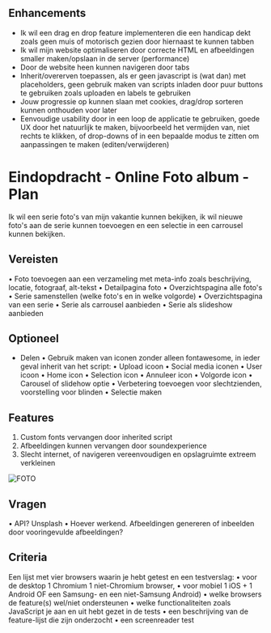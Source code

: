 ## Enhancements

- Ik wil een drag en drop feature implementeren die een handicap dekt zoals geen muis of motorisch gezien door hiernaast te kunnen tabben
- Ik wil mijn website optimaliseren door correcte HTML en afbeeldingen smaller maken/opslaan in de server (performance)
- Door de website heen kunnen navigeren door tabs
- Inherit/overerven toepassen, als er geen javascript is (wat dan) met placeholders, geen gebruik maken van scripts inladen door puur buttons te gebruiken zoals uploaden en labels te gebruiken
- Jouw progressie op kunnen slaan met cookies, drag/drop sorteren kunnen onthouden voor later
- Eenvoudige usability door in een loop de applicatie te gebruiken, goede UX door het natuurlijk te maken, bijvoorbeeld het vermijden van, niet rechts te klikken, of drop-downs of in een bepaalde modus te zitten om aanpassingen te maken (editen/verwijderen)


# Eindopdracht - Online Foto album - Plan

Ik wil een serie foto's van mijn vakantie kunnen bekijken, ik wil nieuwe foto's aan de serie kunnen toevoegen en een selectie in een carrousel kunnen bekijken.

## Vereisten
•	Foto toevoegen aan een verzameling met meta-info zoals beschrijving, locatie, fotograaf, alt-tekst
•	Detailpagina foto
•	Overzichtspagina alle foto's
•	Serie samenstellen (welke foto's en in welke volgorde)
•	Overzichtspagina van een serie
•	Serie als carrousel aanbieden
•	Serie als slideshow aanbieden

## Optioneel

-	Delen
•	Gebruik maken van iconen zonder alleen fontawesome, in ieder geval inherit van het script:
•	Upload icoon
•	Social media iconen
•	User icoon
•	Home icon
•	Selection icon
•	Annuleer icon
•	Volgorde icon
•	Carousel of slidehow optie
•	Verbetering toevoegen voor slechtzienden, voorstelling voor blinden
•	Selectie maken 

## Features
1. Custom fonts vervangen door inherited script
2. Afbeeldingen kunnen vervangen door soundexperience
3. Slecht internet, of navigeren vereenvoudigen en opslagruimte extreem verkleinen

![FOTO](https://user-images.githubusercontent.com/48793364/111652652-886e2300-8807-11eb-9b50-b5985f171482.jpg)

## Vragen
•	API? Unsplash 
•   Hoever werkend. Afbeeldingen genereren of inbeelden door vooringevulde afbeeldingen?

## Criteria
Een lijst met vier browsers waarin je hebt getest en een testverslag:
•	voor de desktop 1 Chromium 1 niet-Chromium browser,
•	voor mobiel 1 iOS + 1 Android OF een Samsung- en een niet-Samsung Android)
•	welke browsers de feature(s) wel/niet ondersteunen
•	welke functionaliteiten zoals JavaScript je aan en uit hebt gezet in de tests
•	een beschrijving van de feature-lijst die zijn onderzocht
•	een screenreader test
